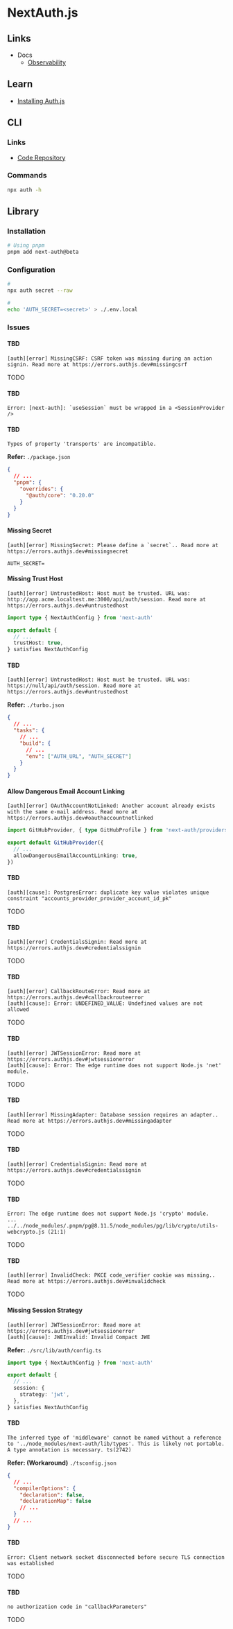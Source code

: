 # NextAuth.js

<!--
Auth for subdomains
https://vercel.com/templates/next.js/subdomains-auth
-->

<!--
https://github.com/Rocketseat/nivo.video/blob/main/packages/auth/package.json
-->

<!--
hashed_password: $2a$12$GITVPHJe/jAReisR0xTwsOKW5kY8mOE7/FDWm9KkgbdDpWNmh1eny | password: Pa$$w0rd!
-->

## Links

- Docs
  - [Observability](https://authjs.dev/getting-started/deployment#observability)

## Learn

- [Installing Auth.js](https://authjs.dev/getting-started/installation?framework=next.js)

## CLI

### Links

- [Code Repository](https://github.com/nextauthjs/cli)

### Commands

```sh
npx auth -h
```

## Library

### Installation

```sh
# Using pnpm
pnpm add next-auth@beta
```

### Configuration

```sh
#
npx auth secret --raw

#
echo 'AUTH_SECRET=<secret>' > ./.env.local
```

<!--
https://generate-secret.vercel.app/32
-->

<!-- ```tsx
'use client'

import type { PropsWithChildren, JSX } from 'react'
import type { Session } from 'next-auth'
be
import { SessionProvider } from 'next-auth/react'

type NextAuthProviderProps = PropsWithChildren<{
  session: Session | null
}>

export default function NextAuthProvider({
  session,
  children,
}: NextAuthProviderProps): JSX.Element {
  return <SessionProvider session={session}>{children}</SessionProvider>
}
``` -->

### Issues

#### TBD

```log
[auth][error] MissingCSRF: CSRF token was missing during an action signin. Read more at https://errors.authjs.dev#missingcsrf
```

TODO

#### TBD

```log
Error: [next-auth]: `useSession` must be wrapped in a <SessionProvider />
```

#### TBD

```log
Types of property 'transports' are incompatible.
```

**Refer:** `./package.json`

```json
{
  // ...
  "pnpm": {
    "overrides": {
      "@auth/core": "0.20.0"
    }
  }
}
```

#### Missing Secret

```log
[auth][error] MissingSecret: Please define a `secret`.. Read more at https://errors.authjs.dev#missingsecret
```

```env
AUTH_SECRET=
```

#### Missing Trust Host

```log
[auth][error] UntrustedHost: Host must be trusted. URL was: http://app.acme.localtest.me:3000/api/auth/session. Read more at https://errors.authjs.dev#untrustedhost
```

<!--
https://github.com/nextauthjs/next-auth/issues/6113
-->

```ts
import type { NextAuthConfig } from 'next-auth'

export default {
  // ...
  trustHost: true,
} satisfies NextAuthConfig
```

#### TBD

```log
[auth][error] UntrustedHost: Host must be trusted. URL was: https://null/api/auth/session. Read more at https://errors.authjs.dev#untrustedhost
```

**Refer:** `./turbo.json`

```json
{
  // ...
  "tasks": {
    // ...
    "build": {
      // ...
      "env": ["AUTH_URL", "AUTH_SECRET"]
    }
  }
}
```

#### Allow Dangerous Email Account Linking

```log
[auth][error] OAuthAccountNotLinked: Another account already exists with the same e-mail address. Read more at https://errors.authjs.dev#oauthaccountnotlinked
```

```ts
import GitHubProvider, { type GitHubProfile } from 'next-auth/providers/github'

export default GitHubProvider({
  // ...
  allowDangerousEmailAccountLinking: true,
})
```

#### TBD

```log
[auth][cause]: PostgresError: duplicate key value violates unique constraint "accounts_provider_provider_account_id_pk"
```

TODO

#### TBD

```log
[auth][error] CredentialsSignin: Read more at https://errors.authjs.dev#credentialssignin
```

TODO

#### TBD

```log
[auth][error] CallbackRouteError: Read more at https://errors.authjs.dev#callbackrouteerror
[auth][cause]: Error: UNDEFINED_VALUE: Undefined values are not allowed
```

<!--
https://github.com/nextauthjs/next-auth/issues/8954
-->

TODO

#### TBD

```log
[auth][error] JWTSessionError: Read more at https://errors.authjs.dev#jwtsessionerror
[auth][cause]: Error: The edge runtime does not support Node.js 'net' module.
```

TODO

#### TBD

```log
[auth][error] MissingAdapter: Database session requires an adapter.. Read more at https://errors.authjs.dev#missingadapter
```

TODO

#### TBD

```log
[auth][error] CredentialsSignin: Read more at https://errors.authjs.dev#credentialssignin
```

TODO

#### TBD

```log
Error: The edge runtime does not support Node.js 'crypto' module.
...
../../node_modules/.pnpm/pg@8.11.5/node_modules/pg/lib/crypto/utils-webcrypto.js (21:1)
```

<!--
https://github.com/brianc/node-postgres/issues/3206
https://github.com/vercel/next.js/discussions/62985 | https://github.com/haocloo/issue
https://github.com/nextauthjs/next-auth/issues/10540
-->

TODO

#### TBD

```log
[auth][error] InvalidCheck: PKCE code_verifier cookie was missing.. Read more at https://errors.authjs.dev#invalidcheck
```

TODO

#### Missing Session Strategy

```log
[auth][error] JWTSessionError: Read more at https://errors.authjs.dev#jwtsessionerror
[auth][cause]: JWEInvalid: Invalid Compact JWE
```

<!--
https://github.com/nextauthjs/next-auth/discussions/4255
-->

**Refer:** `./src/lib/auth/config.ts`

```ts
import type { NextAuthConfig } from 'next-auth'

export default {
  // ...
  session: {
    strategy: 'jwt',
  },
} satisfies NextAuthConfig
```

#### TBD

```log
The inferred type of 'middleware' cannot be named without a reference to '../node_modules/next-auth/lib/types'. This is likely not portable. A type annotation is necessary. ts(2742)
```

<!--
https://github.com/nextauthjs/next-auth/issues/10568
-->

**Refer: (Workaround)** `./tsconfig.json`

```json
{
  // ...
  "compilerOptions": {
    "declaration": false,
    "declarationMap": false
    // ...
  }
  // ...
}
```

#### TBD

```log
Error: Client network socket disconnected before secure TLS connection was established
```

TODO

#### TBD

```log
no authorization code in "callbackParameters"
```

TODO

